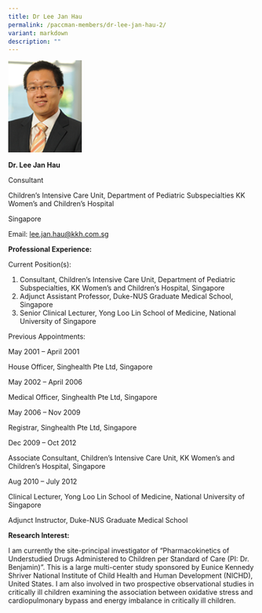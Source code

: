 ```yaml
---
title: Dr Lee Jan Hau
permalink: /paccman-members/dr-lee-jan-hau-2/
variant: markdown
description: ""
---
```

<img src="/images/PACCMAN%20Pediatric%20Acute/Members/Dr_Lee_Jan_Hau.png" style="width:150px">

**Dr. Lee Jan Hau**

Consultant

Children’s Intensive Care Unit, Department of Pediatric Subspecialties KK Women’s and Children’s Hospital

Singapore

Email:&nbsp;[lee.jan.hau@kkh.com.sg](mailto:lee.jan.hau@kkh.com.sg)  

**Professional Experience:**

Current Position(s):

1.  Consultant, Children’s Intensive Care Unit, Department of Pediatric Subspecialties, KK Women’s and Children’s Hospital, Singapore
2.  Adjunct Assistant Professor, Duke-NUS Graduate Medical School, Singapore
3.  Senior Clinical Lecturer, Yong Loo Lin School of Medicine, National University of Singapore

Previous Appointments:

May 2001 – April 2001

House Officer, Singhealth Pte Ltd, Singapore

May 2002 – April 2006

Medical Officer, Singhealth Pte Ltd, Singapore

May 2006 – Nov 2009

Registrar, Singhealth Pte Ltd, Singapore

Dec 2009 – Oct 2012

Associate Consultant, Children’s Intensive Care Unit, KK Women’s and Children’s Hospital, Singapore

Aug 2010 – July 2012

Clinical Lecturer, Yong Loo Lin School of Medicine, National University of Singapore

Adjunct Instructor, Duke-NUS Graduate Medical School

**Research Interest:**

I am currently the site-principal investigator of “Pharmacokinetics of Understudied Drugs Administered to Children per Standard of Care (PI: Dr. Benjamin)”. This is a large multi-center study sponsored by Eunice Kennedy Shriver National Institute of Child Health and Human Development (NICHD), United States. I am also involved in two prospective observational studies in critically ill children examining the association between oxidative stress and cardiopulmonary bypass and energy imbalance in critically ill children.